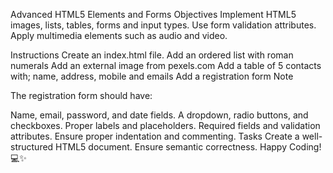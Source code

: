 Advanced HTML5 Elements and Forms
Objectives
Implement HTML5 images, lists, tables, forms and input types. Use form validation attributes. Apply multimedia elements such as audio and video.

Instructions
Create an index.html file.
Add an ordered list with roman numerals
Add an external image from pexels.com
Add a table of 5 contacts with; name, address, mobile and emails
Add a registration form
Note

The registration form should have:

Name, email, password, and date fields.
A dropdown, radio buttons, and checkboxes.
Proper labels and placeholders.
Required fields and validation attributes.
Ensure proper indentation and commenting.
Tasks
Create a well-structured HTML5 document.
Ensure semantic correctness.
Happy Coding! 💻✨
